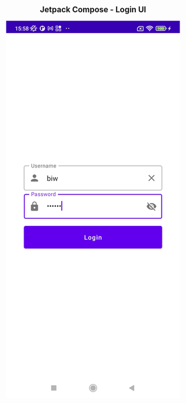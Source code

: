 <h2 align="center">Jetpack Compose - Login UI</h2>

<p align="center"><img src="https://github.com/RujiraKongsomran/JC_TextFieldsLearn/blob/master/previews/preview.jpg"></p>
